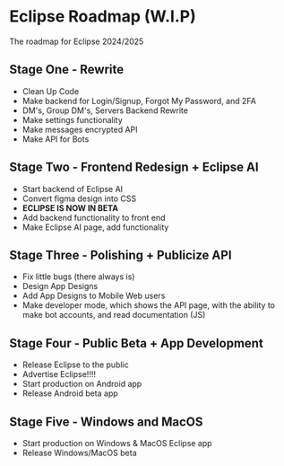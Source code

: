 # Eclipse Roadmap (W.I.P)
The roadmap for Eclipse 2024/2025

## Stage One - Rewrite
- Clean Up Code
- Make backend for Login/Signup, Forgot My Password, and 2FA
- DM's, Group DM's, Servers Backend Rewrite
- Make settings functionality
- Make messages encrypted API
- Make API for Bots

## Stage Two - Frontend Redesign + Eclipse AI
- Start backend of Eclipse AI
- Convert figma design into CSS
- **ECLIPSE IS NOW IN BETA**
- Add backend functionality to front end
- Make Eclipse AI page, add functionality

## Stage Three - Polishing + Publicize API
- Fix little bugs (there always is)
- Design App Designs
- Add App Designs to Mobile Web users
- Make developer mode, which shows the API page, with the ability to make bot accounts, and read documentation (JS)

## Stage Four - Public Beta + App Development
- Release Eclipse to the public
- Advertise Eclipse!!!!
- Start production on Android app
- Release Android beta app

## Stage Five - Windows and MacOS
- Start production on Windows & MacOS Eclipse app
- Release Windows/MacOS beta
